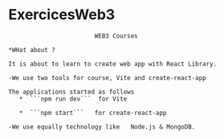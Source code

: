 # ExercicesWeb3

                            WEB3 Courses

    *WHat about ? 

    It is about to learn to create web app with React Library.

    -We use two tools for course, Vite and create-react-app

    The applications started as follows 
       *  ```npm run dev```  for Vite 
 
       *  ```npm start```   for create-react-app

    -We use equally technology like   Node.js & MongoDB.
